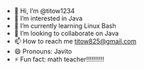 - 👋 Hi, I’m @titow1234
- 👀 I’m interested in Java
- 🌱 I’m currently learning Linux Bash
- 💞️ I’m looking to collaborate on Java
- 📫 How to reach me titow825@gmail.com
- 😄 Pronouns: Javito
- ⚡ Fun fact: math teacher!!!!!!!!!!

<!---
titow1234/titow1234 is a ✨ special ✨ repository because its `README.md` (this file) appears on your GitHub profile.
You can click the Preview link to take a look at your changes.
--->
